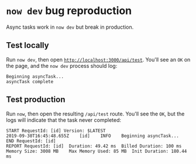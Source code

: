 # `now dev` bug reproduction

Async tasks work in `now dev` but break in production.

## Test locally
Run `now dev`, then open [`http://localhost:3000/api/test`](http://localhost:3000/api/test). You'll see an `OK` on the page, and the `now dev` process should log:
```
Beginning asyncTask...
asyncTask complete
```

## Test production
Run `now`, then open the resulting `/api/test` route. You'll see the `OK`, but the logs will indicate that the task never completed:
```
START RequestId: [id] Version: $LATEST
2019-09-30T16:45:48.655Z	[id]	INFO	Beginning asyncTask...
END RequestId: [id]
REPORT RequestId: [id]	Duration: 49.42 ms	Billed Duration: 100 ms	Memory Size: 3008 MB	Max Memory Used: 85 MB	Init Duration: 180.44 ms
```
